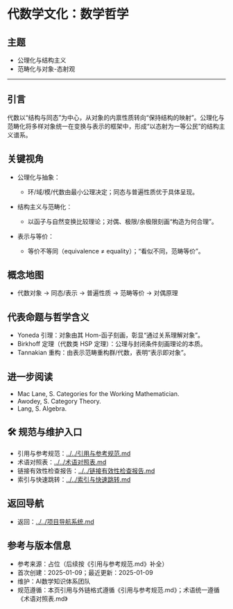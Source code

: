 # 代数学文化：数学哲学

## 主题

- 公理化与结构主义
- 范畴化与对象-态射观

---

## 引言

代数以“结构与同态”为中心，从对象的内禀性质转向“保持结构的映射”。公理化与范畴化将多样对象统一在变换与表示的框架中，形成“以态射为一等公民”的结构主义谱系。

## 关键视角

- 公理化与抽象：
  - 环/域/模/代数由最小公理决定；同态与普遍性质优于具体呈现。

- 结构主义与范畴化：
  - 以函子与自然变换比较理论；对偶、极限/余极限刻画“构造为何合理”。

- 表示与等价：
  - 等价不等同（equivalence ≠ equality）；“看似不同，范畴等价”。

## 概念地图

- 代数对象 → 同态/表示 → 普遍性质 → 范畴等价 → 对偶原理

## 代表命题与哲学含义

- Yoneda 引理：对象由其 Hom-函子刻画，彰显“通过关系理解对象”。
- Birkhoff 定理（代数类 HSP 定理）：公理与封闭条件刻画理论的本质。
- Tannakian 重构：由表示范畴重构群/代数，表明“表示即对象”。

## 进一步阅读

- Mac Lane, S. Categories for the Working Mathematician.
- Awodey, S. Category Theory.
- Lang, S. Algebra.

## 🛠️ 规范与维护入口

- 引用与参考规范：[../../引用与参考规范.md](../../引用与参考规范.md)
- 术语对照表：[../../术语对照表.md](../../术语对照表.md)
- 链接有效性检查报告：[../../链接有效性检查报告.md](../../链接有效性检查报告.md)
- 索引与快速跳转：[../../索引与快速跳转.md](../../索引与快速跳转.md)

## 返回导航

- 返回：[../../项目导航系统.md](../../项目导航系统.md)

## 参考与版本信息

- 参考来源：占位（后续按《引用与参考规范.md》补全）
- 首次创建：2025-01-09；最近更新：2025-01-09
- 维护：AI数学知识体系团队
- 规范遵循：本页引用与外链格式遵循《引用与参考规范.md》；术语统一遵循《术语对照表.md》
